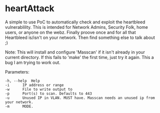 heartAttack
===========

A simple to use PoC to automatically check and exploit the heartbleed vulnerablility.
This is intended for Network Admins, Security Folk, home users, or anyone on the webz.
Finally proove once and for all that Heartbleed is/isn't on your network. 
Then find something else to talk about ;)

Note: This will install and configure 'Masscan' if it isn't already in your current directory. If this
	fails to 'make' the first time, just try it again. This a bug I am trying to work out.

Parameters:

	-h, --help	Help
	-i		IP address or range
	-w		File to write output to
	-p 		Port(s) to scan. Defaults to 443
	-u		Unused IP in VLAN. MUST have. Masscan needs an unused ip from your network.
	-m		MODE. 

